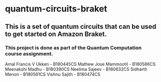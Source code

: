 # quantum-circuits-braket
## This is a set of quantum circuits that can be used to get started on Amazon Braket.

### This project is done as part of the Quantum Computation course assignment.

Amal Francis V Ukken - B180445CS
Mathew Jose Mammootil - B180586CS
Meenakshi Madhu - B180390CS
Neelima Sajeev - B180632CS
Sidharth Menon - B180561CS
Vishnu Sajith - B180474CS

